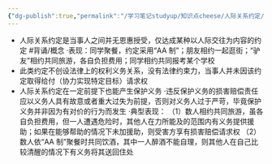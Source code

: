 ```yaml
---
{"dg-publish":true,"permalink":"/学习笔记studyup/知识点cheese/人际关系约定/","dgPassFrontmatter":true,"created":"2024-07-14T20:45:30.002+08:00","updated":"2024-09-11T12:19:16.392+08:00"}
---
```


- 人际关系约定是当事人之间并无恩惠授受，仅达成某种以人际交往为内容的约定 #背诵/概念 
·表现：同学聚餐，约定采用“AA 制”；朋友相约一起逛街；“驴友”相约共同旅游，各自负担费用；同学相约共同报考某个学校
- 此类约定不创设法律上的权利义务关系，没有法律约束力，当事人并未因该约定取得给付（协力实现特定目标）请求权
- 人际关系约定在一定前提下也能产生保护义务
·违反保护义务的损害赔偿责任应以义务人具有故意或者重大过失为前提，否则对义务人过于严苛，毕竟保护义务并非因为有对价的行为而发生
·典型表现：
（1）数人相约共同旅游，虽各自负担费用，但一人遭遇危险时，其他人在力所能及的范围内有义务提供援助；如果在能够帮助的情况下未加援助，则受害方享有损害赔偿请求权
（2）数人依“AA 制”聚餐时共同饮酒，其中一人醉酒不能自理，则其他人在自己比较清醒的情况下有义务将其送回住处
